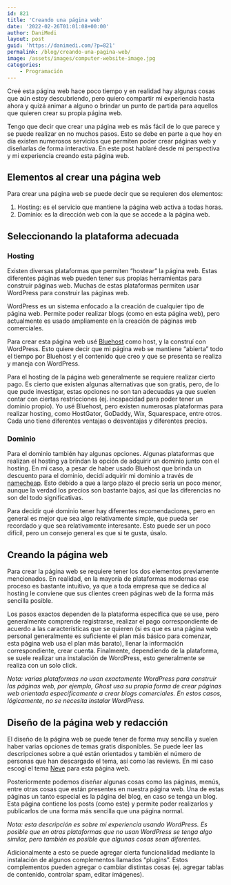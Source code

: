 ```yaml
---
id: 821
title: 'Creando una página web'
date: '2022-02-26T01:01:08+00:00'
author: DaniMedi
layout: post
guid: 'https://danimedi.com/?p=821'
permalink: /blog/creando-una-pagina-web/
image: /assets/images/computer-website-image.jpg
categories:
    - Programación
---
```


Creé esta página web hace poco tiempo y en realidad hay algunas cosas que aún estoy descubriendo, pero quiero compartir mi experiencia hasta ahora y quizá animar a alguno o brindar un punto de partida para aquellos que quieren crear su propia página web.

Tengo que decir que crear una página web es más fácil de lo que parece y se puede realizar en no muchos pasos. Esto se debe en parte a que hoy en día existen numerosos servicios que permiten poder crear páginas web y diseñarlas de forma interactiva. En este post hablaré desde mi perspectiva y mi experiencia creando esta página web.

## Elementos al crear una página web

Para crear una página web se puede decir que se requieren dos elementos:

1. Hosting: es el servicio que mantiene la página web activa a todas horas.
2. Dominio: es la dirección web con la que se accede a la página web.

## Seleccionando la plataforma adecuada

### Hosting

Existen diversas plataformas que permiten “hostear” la página web. Estas diferentes páginas web pueden tener sus propias herramientas para construir páginas web. Muchas de estas plataformas permiten usar WordPress para construir las páginas web.

WordPress es un sistema enfocado a la creación de cualquier tipo de página web. Permite poder realizar blogs (como en esta página web), pero actualmente es usado ampliamente en la creación de páginas web comerciales.

Para crear esta página web usé [Bluehost](https://www.bluehost.com/) como host, y la construí con WordPress. Esto quiere decir que mi página web se mantiene “abierta” todo el tiempo por Bluehost y el contenido que creo y que se presenta se realiza y maneja con WordPress.

Para el hosting de la página web generalmente se requiere realizar cierto pago. Es cierto que existen algunas alternativas que son gratis, pero, de lo que pude investigar, estas opciones no son tan adecuadas ya que suelen contar con ciertas restricciones (ej. incapacidad para poder tener un dominio propio). Yo usé Bluehost, pero existen numerosas plataformas para realizar hosting, como HostGator, GoDaddy, Wix, Squarespace, entre otros. Cada uno tiene diferentes ventajas o desventajas y diferentes precios.

### Dominio

Para el dominio también hay algunas opciones. Algunas plataformas que realizan el hosting ya brindan la opción de adquirir un dominio junto con el hosting. En mi caso, a pesar de haber usado Bluehost que brinda un descuento para el dominio, decidí adquirir mi dominio a través de [namecheap](https://www.namecheap.com/). Esto debido a que a largo plazo el precio sería un poco menor, aunque la verdad los precios son bastante bajos, así que las diferencias no son del todo significativas.

Para decidir qué dominio tener hay diferentes recomendaciones, pero en general es mejor que sea algo relativamente simple, que pueda ser recordado y que sea relativamente interesante. Esto puede ser un poco difícil, pero un consejo general es que si te gusta, úsalo.

## Creando la página web

Para crear la página web se requiere tener los dos elementos previamente mencionados. En realidad, en la mayoría de plataformas modernas ese proceso es bastante intuitivo, ya que a toda empresa que se dedica al hosting le conviene que sus clientes creen páginas web de la forma más sencilla posible.

Los pasos exactos dependen de la plataforma específica que se use, pero generalmente comprende registrarse, realizar el pago correspondiente de acuerdo a las características que se quieren (si es que es una página web personal generalmente es suficiente el plan más básico para comenzar, esta página web usa el plan más barato), llenar la información correspondiente, crear cuenta. Finalmente, dependiendo de la plataforma, se suele realizar una instalación de WordPress, esto generalmente se realiza con un solo click.

*Nota: varias plataformas no usan exactamente WordPress para construir las páginas web, por ejemplo, Ghost usa su propia forma de crear páginas web orientada específicamente a crear blogs comerciales. En estos casos, lógicamente, no se necesita instalar WordPress.*

## Diseño de la página web y redacción

El diseño de la página web se puede tener de forma muy sencilla y suelen haber varias opciones de temas gratis disponibles. Se puede leer las descripciones sobre a qué están orientados y también el número de personas que han descargado el tema, así como las reviews. En mi caso escogí el tema [Neve](https://themeisle.com/themes/neve/) para esta página web.

Posteriormente podemos diseñar algunas cosas como las páginas, menús, entre otras cosas que están presentes en nuestra página web. Una de estas páginas un tanto especial es la página del blog, en caso se tenga un blog. Esta página contiene los posts (como este) y permite poder realizarlos y publicarlos de una forma más sencilla que una página normal.

*Nota: esta descripción es sobre mi experiencia usando WordPress. Es posible que en otras plataformas que no usan WordPress se tenga algo similar, pero también es posible que algunas cosas sean diferentes.*

Adicionalmente a esto se puede agregar cierta funcionalidad mediante la instalación de algunos complementos llamados “plugins”. Estos complementos pueden agregar o cambiar distintas cosas (ej. agregar tablas de contenido, controlar spam, editar imágenes).